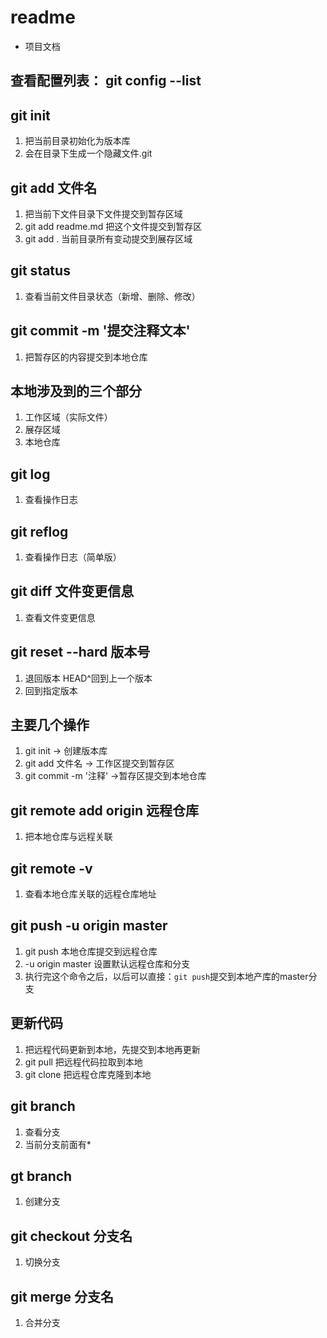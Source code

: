 # readme
+ 项目文档

## 查看配置列表： git config --list

## git init
1. 把当前目录初始化为版本库
2. 会在目录下生成一个隐藏文件.git

## git add 文件名
1. 把当前下文件目录下文件提交到暂存区域
2. git add readme.md 把这个文件提交到暂存区
3. git add . 当前目录所有变动提交到展存区域

## git status
1. 查看当前文件目录状态（新增、删除、修改）

## git commit -m '提交注释文本'
1. 把暂存区的内容提交到本地仓库

## 本地涉及到的三个部分
1. 工作区域（实际文件）
2. 展存区域
3. 本地仓库

## git log
1. 查看操作日志 

## git reflog
1. 查看操作日志（简单版）

## git diff 文件变更信息
1. 查看文件变更信息


## git reset --hard 版本号
1. 退回版本 HEAD^回到上一个版本
2. 回到指定版本

## 主要几个操作
1. git init -> 创建版本库
2. git add 文件名 -> 工作区提交到暂存区
3. git commit -m '注释' ->暂存区提交到本地仓库

## git remote add origin 远程仓库
1. 把本地仓库与远程关联

## git remote -v
1. 查看本地仓库关联的远程仓库地址

## git push -u origin master
1. git push 本地仓库提交到远程仓库
2. -u origin master 设置默认远程仓库和分支
3. 执行完这个命令之后，以后可以直接：`git push`提交到本地产库的master分支

## 更新代码
1. 把远程代码更新到本地，先提交到本地再更新
2. git pull 把远程代码拉取到本地
3. git clone 把远程仓库克隆到本地

## git branch
1. 查看分支
2. 当前分支前面有*

## gt branch 
1. 创建分支

## git checkout 分支名
1. 切换分支

## git merge 分支名
1. 合并分支

